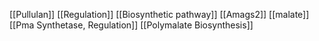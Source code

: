[[Pullulan]]
[[Regulation]]
[[Biosynthetic pathway]]
[[Amags2]]
[[malate]]
[[Pma Synthetase, Regulation]]
[[Polymalate Biosynthesis]]
